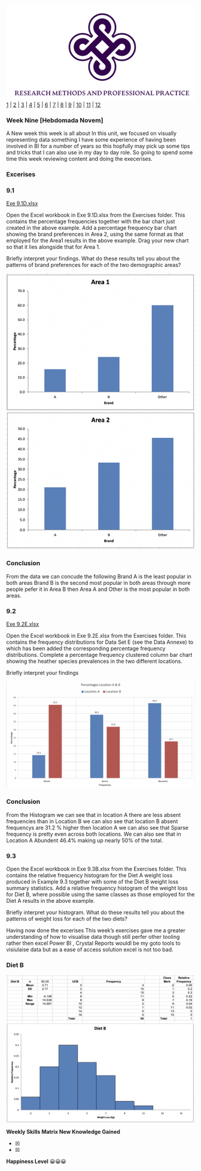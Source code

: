 ![Logo](Images/Logo.png)
[1](/MyPortfolio/RMPP/Unit01.html) | [2](/MyPortfolio/RMPP/Unit02.html) | [3](/MyPortfolio/RMPP/Unit03.html) | [4](/MyPortfolio/RMPP/Unit04.html) | [5](/MyPortfolio/RMPP/Unit05.html) | [6](/MyPortfolio/RMPP/Unit06.html) | [7](/MyPortfolio/RMPP/Unit07.html) | [8](/MyPortfolio/RMPP/Unit08.html) | [9](/MyPortfolio/RMPP/Unit09.html) | [10](/MyPortfolio/RMPP/Unit10.html) | [11](/MyPortfolio/RMPP/Unit11.html) | [12](/MyPortfolio/RMPP/Unit12.html)

### Week Nine [Hebdomada Novem]

A New week this week is all about In this unit, we focused on visually representing data something I have some experience of having been involved in BI for a number of years so this hopfully may pick up some tips and tricks that I can also use in my day to day role. So going to spend some time this week reviewing content and doing the execerises.

### Excerises

### 9.1

[Exe 9.1D.xlsx](/MyPortfolio/RMPP/Exe9.1D.xlsx)

Open the Excel workbook in Exe 9.1D.xlsx from the Exercises folder. This contains the percentage frequencies together with the bar chart just created in the above example. Add a percentage frequency bar chart showing the brand preferences in Area 2, using the same format as that employed for the Area1 results in the above example. Drag your new chart so that it lies alongside that for Area 1.

Briefly interpret your findings. What do these results tell you about the patterns of brand preferences for each of the two demographic areas?

![Logo](A1.png)
![Logo](A2.png)

### Conclusion

From the data we can concude the following Brand A is the least popular in both areas Brand B is the second most popular in both areas through more people pefer it in Area B then Area A and Other is the most popular in both areas.

### 9.2

[Exe 9.2E.xlsx](/MyPortfolio/RMPP/Exe9.2E.xlsx)

Open the Excel workbook in Exe 9.2E.xlsx from the Exercises folder. This contains the frequency distributions for Data Set E (see the Data Annexe) to which has been added the corresponding percentage frequency distributions. Complete a percentage frequency clustered column bar chart showing the heather species prevalences in the two different locations.

Briefly interpret your findings

![Logo](FR.png)

### Conclusion

From the Histogram we can see that in location A there are less absent frequencies than in Location B we can also see that location B  absent frequencys are 31.2 % higher then location A we can also see that Sparse frequency is pretty even across both locations. We can also see that in Location A Abundent 46.4% making up nearly 50% of the total. 

### 9.3

Open the Excel workbook in Exe 9.3B.xlsx from the Exercises folder. This contains the relative frequency histogram for the Diet A weight loss produced in Example 9.3 together with some of the Diet B weight loss summary statistics. Add a relative frequency histogram of the weight loss for Diet B, where possible using the same classes as those employed for the Diet A results in the above example. 

Briefly interpret your histogram. What do these results tell you about the patterns of weight loss for each of the two diets?


Having now done the excerises This week’s exercises gave me a greater understanding of how to visualise data though still perfer other tooling rather then excel Power BI , Crystal Reports wouldl be my goto tools to visiulaise data but as a ease of access solution excel is not too bad.  

### Diet B

![Logo](D1.png)
![Logo](D2.png)

**Weekly Skills Matrix New Knowledge Gained**

- [x] 
- [x] 

**Happiness Level**
😀😀😀
